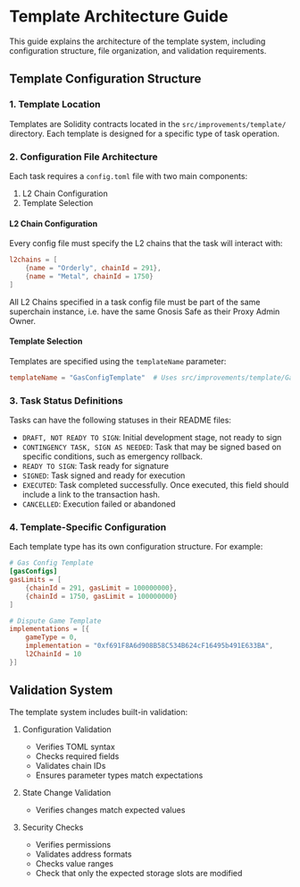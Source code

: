 # Template Architecture Guide

This guide explains the architecture of the template system, including configuration structure, file organization, and validation requirements.

## Template Configuration Structure

### 1. Template Location

Templates are Solidity contracts located in the `src/improvements/template/` directory. Each template is designed for a specific type of task operation.

### 2. Configuration File Architecture

Each task requires a `config.toml` file with two main components:

1. L2 Chain Configuration
2. Template Selection

#### L2 Chain Configuration

Every config file must specify the L2 chains that the task will interact with:

```toml
l2chains = [
    {name = "Orderly", chainId = 291},
    {name = "Metal", chainId = 1750}
]
```

All L2 Chains specified in a task config file must be part of the same superchain instance, i.e. have the same Gnosis Safe as their Proxy Admin Owner.

#### Template Selection

Templates are specified using the `templateName` parameter:

```toml
templateName = "GasConfigTemplate"  # Uses src/improvements/template/GasConfigTemplate.sol
```

### 3. Task Status Definitions

Tasks can have the following statuses in their README files:

- `DRAFT, NOT READY TO SIGN`: Initial development stage, not ready to sign
- `CONTINGENCY TASK, SIGN AS NEEDED`: Task that may be signed based on specific conditions, such as emergency rollback.
- `READY TO SIGN`: Task ready for signature
- `SIGNED`: Task signed and ready for execution
- `EXECUTED`: Task completed successfully. Once executed, this field should include a link to the transaction hash.
- `CANCELLED`: Execution failed or abandoned

### 4. Template-Specific Configuration

Each template type has its own configuration structure. For example:

```toml
# Gas Config Template
[gasConfigs]
gasLimits = [
    {chainId = 291, gasLimit = 100000000},
    {chainId = 1750, gasLimit = 100000000}
]

# Dispute Game Template
implementations = [{
    gameType = 0,
    implementation = "0xf691F8A6d908B58C534B624cF16495b491E633BA",
    l2ChainId = 10
}]
```

## Validation System

The template system includes built-in validation:

1. Configuration Validation
   - Verifies TOML syntax
   - Checks required fields
   - Validates chain IDs
   - Ensures parameter types match expectations

2. State Change Validation
   - Verifies changes match expected values

3. Security Checks
   - Verifies permissions
   - Validates address formats
   - Checks value ranges
   - Check that only the expected storage slots are modified